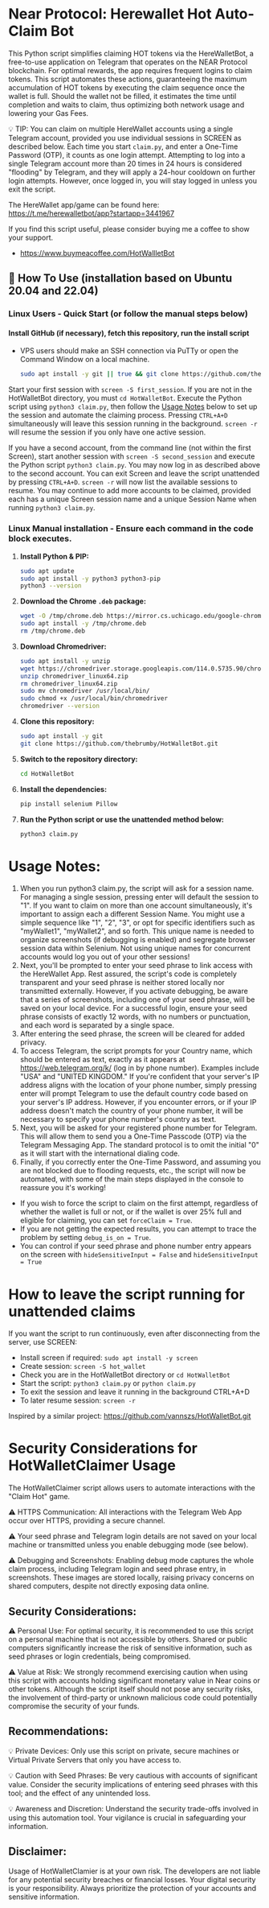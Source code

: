 # Near Protocol: Herewallet Hot Auto-Claim Bot

This Python script simplifies claiming HOT tokens via the HereWalletBot, a free-to-use application on Telegram that operates on the NEAR Protocol blockchain. For optimal rewards, the app requires frequent logins to claim tokens. This script automates these actions, guaranteeing the maximum accumulation of HOT tokens by executing the claim sequence once the wallet is full. Should the wallet not be filled, it estimates the time until completion and waits to claim, thus optimizing both network usage and lowering your Gas Fees.

💡 TIP: You can claim on multiple HereWallet accounts using a single Telegram account, provided you use individual sessions in SCREEN as described below. Each time you start ```claim.py```, and enter a One-Time Password (OTP), it counts as one login attempt. Attempting to log into a single Telegram account more than 20 times in 24 hours is considered "flooding" by Telegram, and they will apply a 24-hour cooldown on further login attempts. However, once logged in, you will stay logged in unless you exit the script.

The HereWallet app/game can be found here: https://t.me/herewalletbot/app?startapp=3441967

If you find this script useful, please consider buying me a coffee to show your support.
- https://www.buymeacoffee.com/HotWallletBot

## 🚀 How To Use (installation based on Ubuntu 20.04 and 22.04)

### Linux Users - Quick Start (or follow the manual steps below)
#### Install GitHub (if necessary), fetch this repository, run the install script

- VPS users should make an SSH connection via PuTTy or open the Command Window on a local machine.

   ```bash
   sudo apt install -y git || true && git clone https://github.com/thebrumby/HotWalletBot.git && cd HotWalletBot && chmod +x install.sh && ./install.sh
   ```
Start your first session with ```screen -S first_session```. If you are not in the HotWalletBot directory, you must ```cd HotWalletBot```. Execute the Python script using ```python3 claim.py```, then follow the [Usage Notes](#usage-notes) below to set up the session and automate the claiming process. Pressing ```CTRL+A+D``` simultaneously will leave this session running in the background. ```screen -r``` will resume the session if you only have one active session. 

If you have a second account, from the command line (not within the first Screen), start another session with ```screen -S second_session``` and execute the Python script ```python3 claim.py```. You may now log in as described above to the second account. You can exit Screen and leave the script unattended by pressing ```CTRL+A+D```. ```screen -r``` will now list the available sessions to resume. You may continue to add more accounts to be claimed, provided each has a unique Screen session name and a unique Session Name when running ```python3 claim.py```.

### Linux Manual installation - Ensure each command in the code block executes. 

1. **Install Python & PIP:**

   ```bash
   sudo apt update
   sudo apt install -y python3 python3-pip
   python3 --version   
   ```
2. **Download the Chrome `.deb` package:**

   ```bash
   wget -O /tmp/chrome.deb https://mirror.cs.uchicago.edu/google-chrome/pool/main/g/google-chrome-stable/google-chrome-stable_114.0.5735.198-1_amd64.deb
   sudo apt install -y /tmp/chrome.deb
   rm /tmp/chrome.deb   
   ```
3. **Download Chromedriver:**

   ```bash
   sudo apt install -y unzip
   wget https://chromedriver.storage.googleapis.com/114.0.5735.90/chromedriver_linux64.zip
   unzip chromedriver_linux64.zip
   rm chromedriver_linux64.zip
   sudo mv chromedriver /usr/local/bin/
   sudo chmod +x /usr/local/bin/chromedriver
   chromedriver --version   
   ```
4. **Clone this repository:**

   ```bash
   sudo apt install -y git
   git clone https://github.com/thebrumby/HotWalletBot.git   
   ```
5. **Switch to the repository directory:**
   ```bash
   cd HotWalletBot   
   ```
6. **Install the dependencies:**
   ```bash
   pip install selenium Pillow   
   ```
7. **Run the Python script or use the unattended method below:**
   ```bash
   python3 claim.py   
   ```
<a name="usage-notes"></a>
# Usage Notes:

1) When you run python3 claim.py, the script will ask for a session name. For managing a single session, pressing enter will default the session to "1". If you want to claim on more than one account simultaneously, it's important to assign each a different Session Name. You might use a simple sequence like "1", "2", "3", or opt for specific identifiers such as "myWallet1", "myWallet2", and so forth. This unique name is needed to organize screenshots (if debugging is enabled) and segregate browser session data within Selenium. Not using unique names for concurrent accounts would log you out of your other sessions!
2) Next, you'll be prompted to enter your seed phrase to link access with the HereWallet App. Rest assured, the script's code is completely transparent and your seed phrase is neither stored locally nor transmitted externally. However, if you activate debugging, be aware that a series of screenshots, including one of your seed phrase, will be saved on your local device. For a successful login, ensure your seed phrase consists of exactly 12 words, with no numbers or punctuation, and each word is separated by a single space.
3) After entering the seed phrase, the screen will be cleared for added privacy.
4) To access Telegram, the script prompts for your Country name, which should be entered as text, exactly as it appears at https://web.telegram.org/k/ (log in by phone number). Examples include "USA" and "UNITED KINGDOM." If you're confident that your server's IP address aligns with the location of your phone number, simply pressing enter will prompt Telegram to use the default country code based on your server's IP address. However, if you encounter errors, or if your IP address doesn't match the country of your phone number, it will be necessary to specify your phone number's country as text.
5) Next, you will be asked for your registered phone number for Telegram. This will allow them to send you a One-Time Passcode (OTP) via the Telegram Messaging App. The standard protocol is to omit the initial "0" as it will start with the international dialing code.
6) Finally, if you correctly enter the One-Time Password, and assuming you are not blocked due to flooding requests, etc., the script will now be automated, with some of the main steps displayed in the console to reassure you it's working!
- If you wish to force the script to claim on the first attempt, regardless of whether the wallet is full or not, or if the wallet is over 25% full and eligible for claiming, you can set ```forceClaim = True```.
- If you are not getting the expected results, you can attempt to trace the problem by setting ```debug_is_on = True```.
- You can control if your seed phrase and phone number entry appears on the screen with ```hideSensitiveInput = False``` and ```hideSensitiveInput = True```

# How to leave the script running for unattended claims

If you want the script to run continuously, even after disconnecting from the server, use SCREEN:

- Install screen if required: ```sudo apt install -y screen```
- Create session: ```screen -S hot_wallet```
- Check you are in the HotWalletBot directory or ```cd HotWalletBot```
- Start the script: ```python3 claim.py``` or ```python claim.py```
- To exit the session and leave it running in the background CTRL+A+D
- To later resume session: ```screen -r```

Inspired by a similar project: https://github.com/vannszs/HotWalletBot.git

# Security Considerations for HotWalletClaimer Usage

The HotWalletClaimer script allows users to automate interactions with the "Claim Hot" game. 

⚠️ HTTPS Communication: All interactions with the Telegram Web App occur over HTTPS, providing a secure channel.

⚠️ Your seed phrase and Telegram login details are not saved on your local machine or transmitted unless you enable debugging mode (see below). 

⚠️ Debugging and Screenshots: Enabling debug mode captures the whole claim process, including Telegram login and seed phrase entry, in screenshots. These images are stored locally, raising privacy concerns on shared computers, despite not directly exposing data online. 

## Security Considerations:

⚠️ Personal Use: For optimal security, it is recommended to use this script on a personal machine that is not accessible by others. Shared or public computers significantly increase the risk of sensitive information, such as seed phrases or login credentials, being compromised.

⚠️ Value at Risk: We strongly recommend exercising caution when using this script with accounts holding significant monetary value in Near coins or other tokens. Although the script itself should not pose any security risks, the involvement of third-party or unknown malicious code could potentially compromise the security of your funds.

## Recommendations:

💡 Private Devices: Only use this script on private, secure machines or Virtual Private Servers that only you have access to.

💡 Caution with Seed Phrases: Be very cautious with accounts of significant value. Consider the security implications of entering seed phrases with this tool; and the effect of any unintended loss.

💡 Awareness and Discretion: Understand the security trade-offs involved in using this automation tool. Your vigilance is crucial in safeguarding your information.

## Disclaimer:
Usage of HotWalletClamier is at your own risk. The developers are not liable for any potential security breaches or financial losses. Your digital security is your responsibility. Always prioritize the protection of your accounts and sensitive information.


